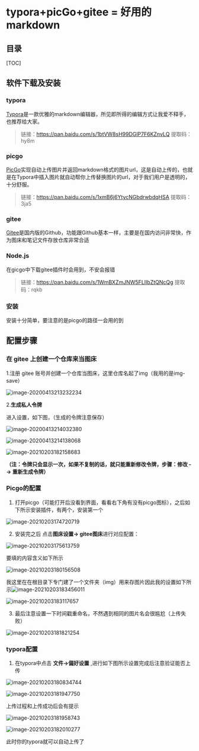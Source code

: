 # typora+picGo+gitee = 好用的markdown

## 目录

[TOC]

## 软件下载及安装

### typora

[Typora](https://www.typora.io/)是一款优雅的markdown编辑器，所见即所得的编辑方式让我爱不释手，也推荐给大家。

> 链接：https://pan.baidu.com/s/1btVW8sH99DGlP7F6KZnvLQ 
> 提取码：hy8m 

### picgo

[PicGo](https://github.com/Molunerfinn/PicGo/releases)实现自动上传图片并返回markdown格式的图片url，这是自动上传的，也就是在Typora中插入图片就自动帮你上传替换图片的url，对于我们用户是透明的，十分舒服。

> 链接：https://pan.baidu.com/s/1xmB6j6YtycNGbdrwbdqHSA 
> 提取码：3ja5 

### gitee

[Gitee](https://gitee.com/)是国内版的Github，功能跟Github基本一样，主要是在国内访问非常快，作为图床和笔记文件存放仓库非常合适

### Node.js

在gicgo中下载gitee插件时会用到，不安会报错

> 链接：https://pan.baidu.com/s/1WmBXZmJNW5FLIIbZtQNcQg 
> 提取码：rqkb 



### 安装

安装十分简单，要注意的是picgo的路径一会用的到

## 配置步骤

### 在 gitee 上创建一个仓库来当图床

1.注册 gitee 账号并创建一个仓库当图床，这里仓库名起了img（我用的是img-save）

![image-20200413213232234](..\images\typora+picGo+gitee好用的markdown\0.png)

2.**生成私人令牌**

进入设置，如下图，（生成的令牌注意保存）

![image-20200413214032380](..\images\typora+picGo+gitee好用的markdown\1.png)

![image-20200413214138068](..\images\typora+picGo+gitee好用的markdown\2.png)

![image-20210203182158683](..\images\typora+picGo+gitee好用的markdown\3.png)

**（注：令牌只会显示一次，如果不复制的话，就只能重新修改令牌，步骤：修改 --> 重新生成令牌）**

### Picgo的配置

1. 打开picgo（可能打开后没看到界面，看看右下角有没有picgo图标），之后如下所示安装插件，有两个，安装第一个

![image-20210203174720719](..\images\typora+picGo+gitee好用的markdown\4.png)

2. 安装完之后 点击**图床设置-> gitee图床**进行对应配置：

![image-20210203175613759](..\images\typora+picGo+gitee好用的markdown\5.png)

要填的内容含义如下所示

![image-20210203180156508](..\images\typora+picGo+gitee好用的markdown\6.png)

我这里在在根目录下专门建了一个文件夹（img）用来存图片因此我的设置如下所示![image-20210203183456011](..\images\typora+picGo+gitee好用的markdown\7.png)

![image-20210203183117657](..\images\typora+picGo+gitee好用的markdown\8.png)

3. 最后注意设置一下时间戳重命名，不然遇到相同的图片名会很尴尬（上传失败）

![image-20210203181821254](..\images\typora+picGo+gitee好用的markdown\9.png)

### typora配置

1. 在typora中点击 **文件->偏好设置** ,进行如下图所示设置完成后注意验证能否上传



![image-20210203180834744](..\images\typora+picGo+gitee好用的markdown\10.png)



![image-20210203181947750](..\images\typora+picGo+gitee好用的markdown\11.png)

上传过程和上传成功后会有提示

![image-20210203181958743](..\images\typora+picGo+gitee好用的markdown\12.png)

![image-20210203182010277](..\images\typora+picGo+gitee好用的markdown\13.png)

此时你的typora就可以自动上传了
